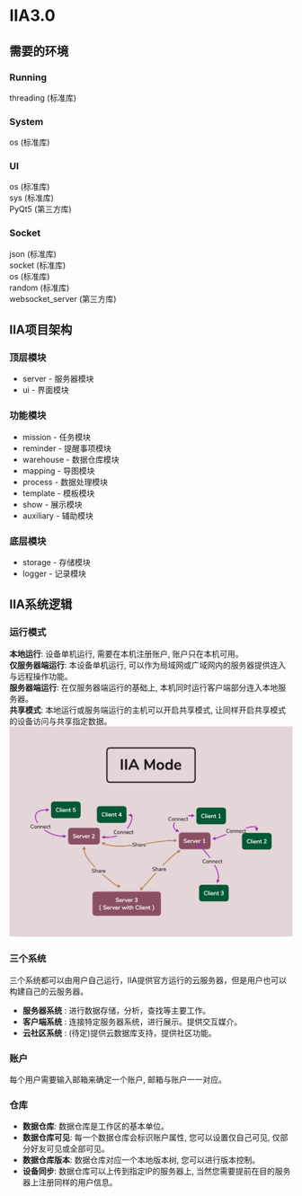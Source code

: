 # IIA3.0  
## 需要的环境  

### Running
threading (标准库)  

### System
os (标准库)  

### UI  
os (标准库)  
sys (标准库)  
PyQt5 (第三方库)  

### Socket  
json  (标准库)  
socket  (标准库)  
os  (标准库)  
random  (标准库)  
websocket_server (第三方库)  

## IIA项目架构
### 顶层模块
* server - 服务器模块
* ui - 界面模块
### 功能模块
* mission - 任务模块
* reminder - 提醒事项模块
* warehouse - 数据仓库模块
* mapping - 导图模块
* process - 数据处理模块
* template - 模板模块
* show - 展示模块
* auxiliary - 辅助模块
### 底层模块
* storage - 存储模块
* logger - 记录模块


## IIA系统逻辑
### 运行模式
__本地运行__: 设备单机运行, 需要在本机注册账户, 账户只在本机可用。  
__仅服务器端运行__: 本设备单机运行, 可以作为局域网或广域网内的服务器提供连入与远程操作功能。  
__服务器端运行__: 在仅服务器端运行的基础上, 本机同时运行客户端部分连入本地服务器。  
__共享模式__: 本地运行或服务端运行的主机可以开启共享模式, 让同样开启共享模式的设备访问与共享指定数据。  
 ![image](./document/IIAMode.png)  

### 三个系统
三个系统都可以由用户自己运行，IIA提供官方运行的云服务器，但是用户也可以构建自己的云服务器。
* __服务器系统__ : 进行数据存储，分析，查找等主要工作。
* __客户端系统__ : 连接特定服务器系统，进行展示。提供交互媒介。
* __云社区系统__ : (待定)提供云数据库支持，提供社区功能。
### 账户
每个用户需要输入邮箱来确定一个账户, 邮箱与账户一一对应。
### 仓库
* __数据仓库__: 数据仓库是工作区的基本单位。  
* __数据仓库可见__: 每一个数据仓库会标识账户属性, 您可以设置仅自己可见, 仅部分好友可见或全部可见。  
* __数据仓库版本__: 数据仓库对应一个本地版本树, 您可以进行版本控制。  
* __设备同步__: 数据仓库可以上传到指定IP的服务器上, 当然您需要提前在目的服务器上注册同样的用户信息。

